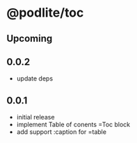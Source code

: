 # @podlite/toc

## Upcoming
## 0.0.2
- update deps
## 0.0.1
- initial release
- implement Table of conents =Toc block
- add support :caption for =table
